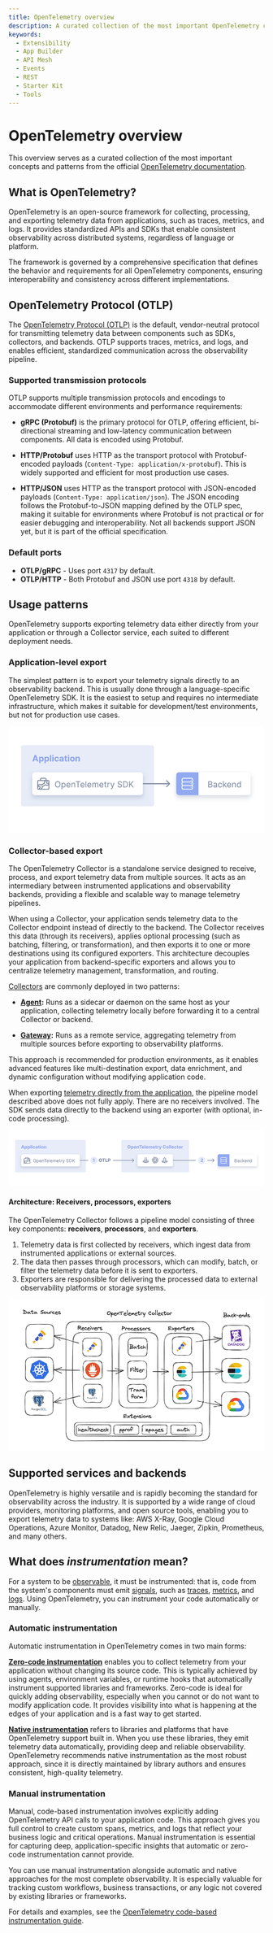 ```yaml
---
title: OpenTelemetry overview
description: A curated collection of the most important OpenTelemetry concepts and patterns for App Builder applications.
keywords:
  - Extensibility
  - App Builder
  - API Mesh
  - Events
  - REST
  - Starter Kit
  - Tools
---
```


# OpenTelemetry overview

This overview serves as a curated collection of the most important concepts and patterns from the official [OpenTelemetry documentation](https://opentelemetry.io/docs/).

## What is OpenTelemetry?

OpenTelemetry is an open-source framework for collecting, processing, and exporting telemetry data from applications, such as traces, metrics, and logs. It provides standardized APIs and SDKs that enable consistent observability across distributed systems, regardless of language or platform.

The framework is governed by a comprehensive specification that defines the behavior and requirements for all OpenTelemetry components, ensuring interoperability and consistency across different implementations.

## OpenTelemetry Protocol (OTLP)

The [OpenTelemetry Protocol (OTLP)](https://opentelemetry.io/docs/specs/otlp/) is the default, vendor-neutral protocol for transmitting telemetry data between components such as SDKs, collectors, and backends. OTLP supports traces, metrics, and logs, and enables efficient, standardized communication across the observability pipeline.

### Supported transmission protocols

OTLP supports multiple transmission protocols and encodings to accommodate different environments and performance requirements:

- **gRPC (Protobuf)** is the primary protocol for OTLP, offering efficient, bi-directional streaming and low-latency communication between components. All data is encoded using Protobuf.

- **HTTP/Protobuf** uses HTTP as the transport protocol with Protobuf-encoded payloads (`Content-Type: application/x-protobuf`). This is widely supported and efficient for most production use cases.

- **HTTP/JSON** uses HTTP as the transport protocol with JSON-encoded payloads (`Content-Type: application/json`). The JSON encoding follows the Protobuf-to-JSON mapping defined by the OTLP spec, making it suitable for environments where Protobuf is not practical or for easier debugging and interoperability. Not all backends support JSON yet, but it is part of the official specification.

### Default ports

- **OTLP/gRPC** - Uses port `4317` by default.
- **OTLP/HTTP** - Both Protobuf and JSON use port `4318` by default.

## Usage patterns

OpenTelemetry supports exporting telemetry data either directly from your application or through a Collector service, each suited to different deployment needs.

### Application-level export

The simplest pattern is to export your telemetry signals directly to an observability backend. This is usually done through a language-specific OpenTelemetry SDK. It is the easiest to setup and requires no intermediate infrastructure, which makes it suitable for development/test environments, but not for production use cases.

![OpenTelemetry Direct Export](../../../_images/telemetry/no-collector.png)

### Collector-based export

The OpenTelemetry Collector is a standalone service designed to receive, process, and export telemetry data from multiple sources. It acts as an intermediary between instrumented applications and observability backends, providing a flexible and scalable way to manage telemetry pipelines.

When using a Collector, your application sends telemetry data to the Collector endpoint instead of directly to the backend. The Collector receives this data (through its receivers), applies optional processing (such as batching, filtering, or transformation), and then exports it to one or more destinations using its configured exporters. This architecture decouples your application from backend-specific exporters and allows you to centralize telemetry management, transformation, and routing.

[Collectors](https://opentelemetry.io/docs/collector/) are commonly deployed in two patterns:

- **[Agent](ttps://opentelemetry.io/docs/collector/deployment/agent/):** Runs as a sidecar or daemon on the same host as your application, collecting telemetry locally before forwarding it to a central Collector or backend.

- **[Gateway](https://opentelemetry.io/docs/collector/deployment/gateway/):** Runs as a remote service, aggregating telemetry from multiple sources before exporting to observability platforms.

This approach is recommended for production environments, as it enables advanced features like multi-destination export, data enrichment, and dynamic configuration without modifying application code.

<InlineAlert variant="info" slots="text" />

When exporting [telemetry directly from the application](#application-level-export), the pipeline model described above does not fully apply. There are no receivers involved. The SDK sends data directly to the backend using an exporter (with optional, in-code processing).

![OpenTelemetry Collector Architecture](../../../_images/telemetry/with-collector.png)

#### Architecture: Receivers, processors, exporters

The OpenTelemetry Collector follows a pipeline model consisting of three key components: **receivers**, **processors**, and **exporters**.

1. Telemetry data is first collected by receivers, which ingest data from instrumented applications or external sources.
1. The data then passes through processors, which can modify, batch, or filter the telemetry data before it is sent to exporters.
1. Exporters are responsible for delivering the processed data to external observability platforms or storage systems.

![OpenTelemetry Pipeline Architecture](../../../_images/telemetry/otel-architecture.png)

## Supported services and backends

OpenTelemetry is highly versatile and is rapidly becoming the standard for observability across the industry. It is supported by a wide range of cloud providers, monitoring platforms, and open source tools, enabling you to export telemetry data to systems like: AWS X-Ray, Google Cloud Operations, Azure Monitor, Datadog, New Relic, Jaeger, Zipkin, Prometheus, and many others.

## What does _instrumentation_ mean?

For a system to be [observable](https://opentelemetry.io/docs/concepts/observability-primer/#what-is-observability), it must be instrumented: that is, code from the system's components must emit [signals](https://opentelemetry.io/docs/concepts/signals/traces/), such as [traces](https://opentelemetry.io/docs/concepts/signals/), [metrics](https://opentelemetry.io/docs/concepts/signals/metrics/), and [logs](https://opentelemetry.io/docs/concepts/signals/logs/). Using OpenTelemetry, you can instrument your code automatically or manually.

### Automatic instrumentation

Automatic instrumentation in OpenTelemetry comes in two main forms:

**[Zero-code instrumentation](https://opentelemetry.io/docs/concepts/instrumentation/zero-code/)** enables you to collect telemetry from your application without changing its source code. This is typically achieved by using agents, environment variables, or runtime hooks that automatically instrument supported libraries and frameworks. Zero-code is ideal for quickly adding observability, especially when you cannot or do not want to modify application code. It provides visibility into what is happening at the edges of your application and is a fast way to get started.

**[Native instrumentation](https://opentelemetry.io/docs/concepts/instrumentation/libraries/)** refers to libraries and platforms that have OpenTelemetry support built in. When you use these libraries, they emit telemetry data automatically, providing deep and reliable observability. OpenTelemetry recommends native instrumentation as the most robust approach, since it is directly maintained by library authors and ensures consistent, high-quality telemetry.

### Manual instrumentation

Manual, code-based instrumentation involves explicitly adding OpenTelemetry API calls to your application code. This approach gives you full control to create custom spans, metrics, and logs that reflect your business logic and critical operations. Manual instrumentation is essential for capturing deep, application-specific insights that automatic or zero-code instrumentation cannot provide.

You can use manual instrumentation alongside automatic and native approaches for the most complete observability. It is especially valuable for tracking custom workflows, business transactions, or any logic not covered by existing libraries or frameworks.

For details and examples, see the [OpenTelemetry code-based instrumentation guide](https://opentelemetry.io/docs/concepts/instrumentation/code-based/).
